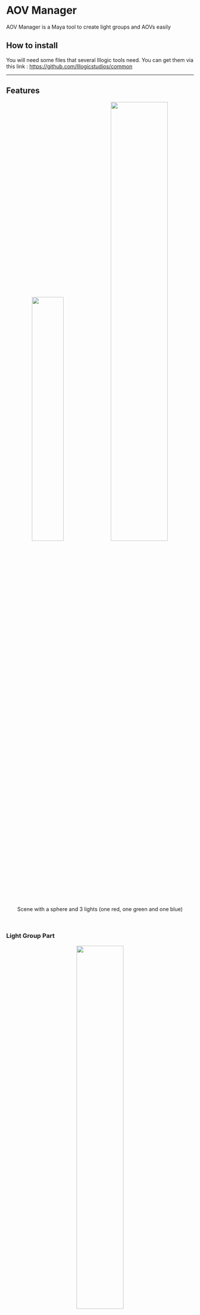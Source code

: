 # AOV Manager

AOV Manager is a Maya tool to create light groups and AOVs easily

## How to install

You will need some files that several Illogic tools need. You can get them via this link :
https://github.com/Illogicstudios/common

---

## Features
<div align="center">
  <span>
    <img src="https://user-images.githubusercontent.com/94440879/215740855-986244f0-ecc9-4713-a091-17a1c85e4ca2.png" width=41%>
  </span>
  
  <span>
    <img src="https://user-images.githubusercontent.com/94440879/215742613-aced2dd1-7d28-41f1-ad3b-c2e72e4e1e63.png" width=55%>
  </span>
  <p>Scene with a sphere and 3 lights (one red, one green and one blue)</p>
  <br/>
</div>

### Light Group Part

<div align="center">
  <span>
    <img src="https://user-images.githubusercontent.com/94440879/215744863-0b25ab6a-0fc9-4142-8bb8-201b7592cd0f.png" width=50%>
  </span>
  <p weight="bold">Light Group part with a light group with the red light and another light group will be created with the green and blue light</p>
  <br/>
</div>

In this part light groups can be created. Lights on the left have to be selected to create a new light group.

The button "Create a light group by light" place each light alone in a light group

To add a light selected on the left in a light group selected on the right there is the button "Add to light group selected"

Light can be removed from a light group and light group can be also removed

### AOVs Part

<div align="center">
  <span>
    <img src="https://user-images.githubusercontent.com/94440879/215767416-d0363cf1-6f8f-48e2-83fb-412bcb425d9e.png" width=50%>
  </span>
  <p weight="bold">AOV part with all the aov availables on the leftt</p>
  <br/>
</div>

<div align="center">
  <span>
    <img src="https://user-images.githubusercontent.com/94440879/215767171-592e6a6d-9b60-4d2b-a51a-1846c777ce1c.png" width=39%>
  </span>
  <span>
    <img src="https://user-images.githubusercontent.com/94440879/215746997-9bc0fb18-a6c2-467f-bc90-c8c1428614df.png" width=59%>
  </span>
  <p weight="bold">Light group AOVs and N AOV have been activated and the green and blue lights light group AOV is selected</p>
  <br/>
</div>

In this part available AOVs are on the left and activated ones are on the right. The 2 buttons with arrows can be clicked to toggle the activation of selected AOVs. When AOVs are activated, they can be selected in the Arnold RenderView.

The button "Update Drivers" update the properties of the "defaultArnoldDriver" and another driver "aov_full_driver" that is used on AOV with full precision





